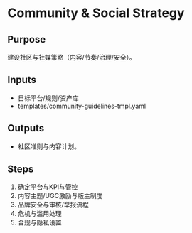 # Community & Social Strategy

## Purpose

建设社区与社媒策略（内容/节奏/治理/安全）。

## Inputs

- 目标平台/规则/资产库
- templates/community-guidelines-tmpl.yaml

## Outputs

- 社区准则与内容计划。

## Steps

1. 确定平台与KPI与管控
2. 内容主题/UGC激励与版主制度
3. 品牌安全与审核/举报流程
4. 危机与滥用处理
5. 合规与隐私设置
